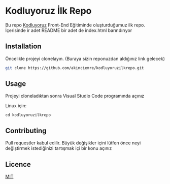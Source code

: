 # Kodluyoruz İlk Repo
Bu repo [Kodluyoruz](www.kodluyoruz.com) Front-End Eğitiminde oluşturduğumuz ilk repo. İçerisinde ir adet README bir adet de index.html barındırıyor

## Installation

Öncelikle projeyi clonelayın. (Buraya sizin reponuzdan aldığınız link gelecek)
```BASH
git clone https://github.com/akinciemre/kodluyoruzilkrepo.git
```

## Usage

Projeyi cloneladıktan sonra Visual Studio Code programında açınız

Linux için:

```terminal
cd kodluyoruzilkrepo
```

## Contributing

Pull requestler kabul edilir. Büyük değişikler içini lütfen önce neyi değiştirmek istediğinizi tartışmak içi bir konu açınız

## Licence

[MIT](https://opensource.org/licenses/MIT)
